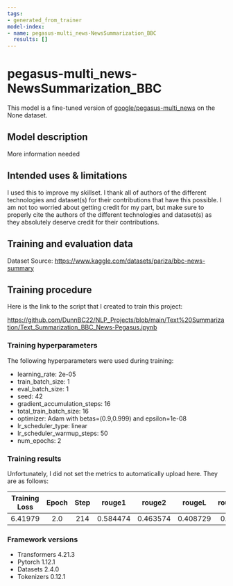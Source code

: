 ```yaml
---
tags:
- generated_from_trainer
model-index:
- name: pegasus-multi_news-NewsSummarization_BBC
  results: []
---
```


# pegasus-multi_news-NewsSummarization_BBC

This model is a fine-tuned version of [google/pegasus-multi_news](https://huggingface.co/google/pegasus-multi_news) on the None dataset.

## Model description

More information needed

## Intended uses & limitations

I used this to improve my skillset. I thank all of authors of the different technologies and 
dataset(s) for their contributions that have this possible. I am not too worried about getting 
credit for my part, but make sure to properly cite the authors of the different technologies 
and dataset(s) as they absolutely deserve credit for their contributions.

## Training and evaluation data

Dataset Source: https://www.kaggle.com/datasets/pariza/bbc-news-summary

## Training procedure

Here is the link to the script that I created to train this project: 

https://github.com/DunnBC22/NLP_Projects/blob/main/Text%20Summarization/Text_Summarization_BBC_News-Pegasus.ipynb

### Training hyperparameters

The following hyperparameters were used during training:
- learning_rate: 2e-05
- train_batch_size: 1
- eval_batch_size: 1
- seed: 42
- gradient_accumulation_steps: 16
- total_train_batch_size: 16
- optimizer: Adam with betas=(0.9,0.999) and epsilon=1e-08
- lr_scheduler_type: linear
- lr_scheduler_warmup_steps: 50
- num_epochs: 2

### Training results

Unfortunately, I did not set the metrics to automatically upload here. They are as follows:

| Training Loss | Epoch | Step |  rouge1  |  rouge2  |  rougeL  |  rougeLsum |
|:-------------:|:-----:|:----:|:--------:|:--------:|:--------:|:----------:|
|    6.41979    |  2.0  | 214  | 0.584474 | 0.463574 | 0.408729 |  0.408431  |

### Framework versions

- Transformers 4.21.3
- Pytorch 1.12.1
- Datasets 2.4.0
- Tokenizers 0.12.1
